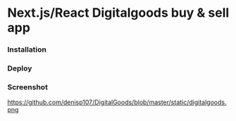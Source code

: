 # Next.js/React Digitalgoods buy & sell app

### Installation

### Deploy

### Screenshot
https://github.com/denisp107/DigitalGoods/blob/master/static/digitalgoods.png
